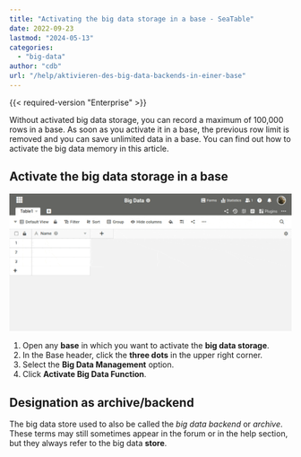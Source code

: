 ```yaml
---
title: "Activating the big data storage in a base - SeaTable"
date: 2022-09-23
lastmod: "2024-05-13"
categories: 
  - "big-data"
author: "cdb"
url: "/help/aktivieren-des-big-data-backends-in-einer-base"
---
```


{{< required-version "Enterprise" >}}

Without activated big data storage, you can record a maximum of 100,000 rows in a base. As soon as you activate it in a base, the previous row limit is removed and you can save unlimited data in a base. You can find out how to activate the big data memory in this article.

## Activate the big data storage in a base

![How to activate the Big Data backend](images/activate-big-data.gif)

1. Open any **base** in which you want to activate the **big data storage**.
2. In the Base header, click the **three dots** in the upper right corner.
3. Select the **Big Data Management** option.
4. Click **Activate Big Data Function**.

## Designation as archive/backend

The big data store used to also be called the _big data backend_ or _archive_. These terms may still sometimes appear in the forum or in the help section, but they always refer to the big data **store**.
